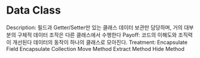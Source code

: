 # Data Class

Description: 필드과 Getter/Setter만 있는 클래스
데이터 보관만 담당하며, 거의 대부분의 구체적 데이터 조작은 다른 클래스에서 수행한다
Payoff: 코드의 이해도와 조직력이 개선된다
데이터의 동작이 하나의 클래스로 모아진다.
Treatment: Encapsulate Field
Encapsulate Collection
Move Method
Extract Method
Hide Method